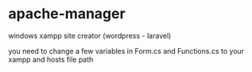 # apache-manager
windows xampp site creator (wordpress - laravel)

you need to change a few variables in Form.cs and Functions.cs to your xampp and hosts file path
